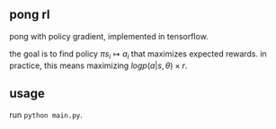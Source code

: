## pong rl
pong with policy gradient, implemented in tensorflow.

the goal is to find policy $\pi s_i \mapsto a_i$ that maximizes expected rewards. in practice, this means maximizing $log p(a|s, \theta) \times r$.

## usage
run `python main.py`. 

